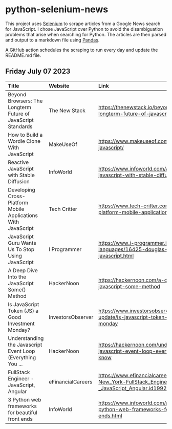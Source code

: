 # python-selenium-news

This project uses [Selenium](https://www.seleniumhq.org/) to scrape articles from a Google News search for JavaScript.
I chose JavaScript over Python to avoid the disambiguation problems that arise when searching for Python.
The articles are then parsed and output to a markdown file using [Pandas](https://pandas.pydata.org/).

A GitHub action schedules the scraping to run every day and update the README.md file.

## Friday July 07 2023


| Title                                                         | Website           | Link                                                                                                      |
|:--------------------------------------------------------------|:------------------|:----------------------------------------------------------------------------------------------------------|
| Beyond Browsers: The Longterm Future of JavaScript Standards  | The New Stack     | https://thenewstack.io/beyond-browsers-the-longterm-future-of-javascript-standards/                       |
| How to Build a Wordle Clone With JavaScript                   | MakeUseOf         | https://www.makeuseof.com/wordle-clone-with-javascript/                                                   |
| Reactive JavaScript with Stable Diffusion                     | InfoWorld         | https://www.infoworld.com/article/3701288/reactive-javascript-with-stable-diffusion.html                  |
| Developing Cross-Platform Mobile Applications With JavaScript | Tech Critter      | https://www.tech-critter.com/developing-cross-platform-mobile-applications-with-javascript/               |
| JavaScript Guru Wants Us To Stop Using JavaScript             | I Programmer      | https://www.i-programmer.info/news/98-languages/16425-douglas-crockford-on-smelly-javascript.html         |
| A Deep Dive Into the JavaScript Some() Method                 | HackerNoon        | https://hackernoon.com/a-deep-dive-into-the-javascript-some-method                                        |
| Is JavaScript Token (JS) a Good Investment Monday?            | InvestorsObserver | https://www.investorsobserver.com/news/crypto-update/is-javascript-token-js-a-good-investment-monday      |
| Understanding the Javascript Event Loop (Everything You ...   | HackerNoon        | https://hackernoon.com/understanding-the-javascript-event-loop-everything-you-need-to-know                |
| FullStack Engineer - JavaScript, Angular                      | eFinancialCareers | https://www.efinancialcareers.com/jobs-USA-NY-New_York-FullStack_Engineer_-_JavaScript_Angular.id19929894 |
| 3 Python web frameworks for beautiful front ends              | InfoWorld         | https://www.infoworld.com/article/3700689/3-python-web-frameworks-for-beautiful-front-ends.html           |